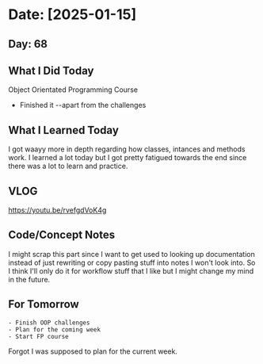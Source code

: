 # Date: [2025-01-15]

## Day: 68
## What I Did Today
Object Orientated Programming Course
* Finished it --apart from the challenges

## What I Learned Today
I got waayy more in depth regarding how classes, intances and methods work. I learned a lot today but I got pretty fatigued towards the end since there was a lot to learn and practice.

## VLOG
https://youtu.be/rvefgdVoK4g

## Code/Concept Notes
I might scrap this part since I want to get used to looking up documentation instead of just rewriting or copy pasting stuff into notes I won't look into. So I think I'll only do it for workflow stuff that I like but I might change my mind in the future.

## For Tomorrow 
    - Finish OOP challenges
    - Plan for the coming week
    - Start FP course 

Forgot I was supposed to plan for the current week.